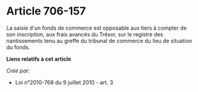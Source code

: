 # Article 706-157

La saisie d'un fonds de commerce est opposable aux tiers à compter de son inscription, aux frais avancés du Trésor, sur le
registre des nantissements tenu au greffe du tribunal de commerce du lieu de situation du fonds.

**Liens relatifs à cet article**

_Créé par_:

  - Loi n°2010-768 du 9 juillet 2010 - art. 3
